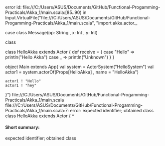 error id: file:///C:/Users/ASUS/Documents/GitHub/Functional-Progamming-Practicals/Akka_1/main.scala:[85..90) in Input.VirtualFile("file:///C:/Users/ASUS/Documents/GitHub/Functional-Progamming-Practicals/Akka_1/main.scala", "import akka.actor._

case class Message(op: String , x: Int , y: Int)

class 

class HelloAkka extends Actor {
    def receive = {
        case "Hello" => println("Hello Akka")
        case _ => println("Unknown")
    }
}

object Main extends App{
    val system = ActorSystem("HelloSystem")
    val actor1 = system.actorOf(Props[HelloAkka] , name = "HelloAkka")

    actor1 ! "Hello"
    actor1 ! "hey"
}")
file:///C:/Users/ASUS/Documents/GitHub/Functional-Progamming-Practicals/Akka_1/main.scala
file:///C:/Users/ASUS/Documents/GitHub/Functional-Progamming-Practicals/Akka_1/main.scala:7: error: expected identifier; obtained class
class HelloAkka extends Actor {
^
#### Short summary: 

expected identifier; obtained class